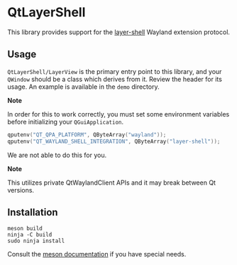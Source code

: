 # QtLayerShell

This library provides support for the
[layer-shell](https://github.com/swaywm/wlr-protocols/blob/master/unstable/wlr-layer-shell-unstable-v1.xml)
Wayland extension protocol.

## Usage

`QtLayerShell/LayerView` is the primary entry point to this library, and your
`QWindow` should be a class which derives from it. Review the header for its
usage. An example is available in the `demo` directory.

**Note**

In order for this to work correctly, you must set some environment variables
before initializing your `QGuiApplication`.

```cpp
qputenv("QT_QPA_PLATFORM", QByteArray("wayland"));
qputenv("QT_WAYLAND_SHELL_INTEGRATION", QByteArray("layer-shell"));
```

We are not able to do this for you.

**Note**

This utilizes private QtWaylandClient APIs and it may break between Qt versions.

## Installation

```
meson build
ninja -C build
sudo ninja install
```

Consult the [meson documentation](http://mesonbuild.com/Running-Meson.html) if
you have special needs.

